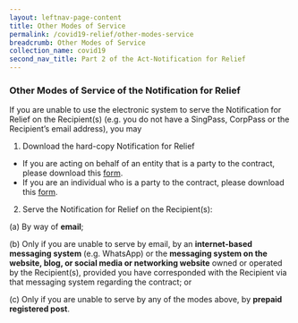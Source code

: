 ```yaml
---
layout: leftnav-page-content
title: Other Modes of Service
permalink: /covid19-relief/other-modes-service
breadcrumb: Other Modes of Service
collection_name: covid19
second_nav_title: Part 2 of the Act-Notification for Relief
---
```

### Other Modes of Service of the Notification for Relief ### 
If you are unable to use the electronic system to serve the Notification for Relief on the Recipient(s) (e.g. you do not have a SingPass, CorpPass or the Recipient’s email address), you may 

1.	Download the hard-copy Notification for Relief

*	If you are acting on behalf of an entity that is a party to the contract, please download this [form](https://www.mlaw.gov.sg/files/covid19-forms/Form-1-Entity.docx).
*	If you are an individual who is a party to the contract, please download this [form](https://www.mlaw.gov.sg/files/covid19-forms/Form-1-individual.docx).  


2. Serve the Notification for Relief on the Recipient(s): 

(a)	 By way of **email**; 

(b)	 Only if you are unable to serve by email, by an **internet-based messaging system** (e.g. WhatsApp) or the **messaging system on the website, blog, or social media or networking website** owned or operated by the Recipient(s), provided you have corresponded with the Recipient via that messaging system regarding the contract; or

(c)	 Only if you are unable to serve by any of the modes above, by **prepaid registered post**.

